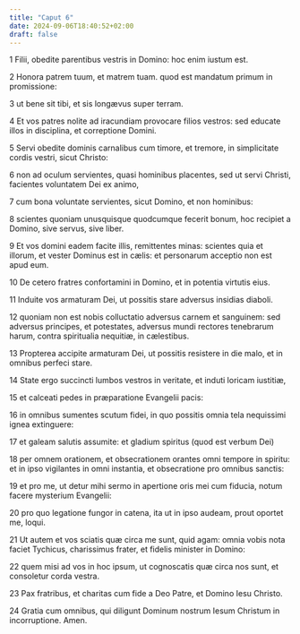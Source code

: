 ```yaml
---
title: "Caput 6"
date: 2024-09-06T18:40:52+02:00
draft: false
---
```




1 Filii, obedite parentibus vestris in Domino: hoc enim iustum est.

2 Honora patrem tuum, et matrem tuam. quod est mandatum primum in promissione:

3 ut bene sit tibi, et sis longævus super terram.

4 Et vos patres nolite ad iracundiam provocare filios vestros: sed educate illos in disciplina, et correptione Domini.

5 Servi obedite dominis carnalibus cum timore, et tremore, in simplicitate cordis vestri, sicut Christo:

6 non ad oculum servientes, quasi hominibus placentes, sed ut servi Christi, facientes voluntatem Dei ex animo,

7 cum bona voluntate servientes, sicut Domino, et non hominibus:

8 scientes quoniam unusquisque quodcumque fecerit bonum, hoc recipiet a Domino, sive servus, sive liber.

9 Et vos domini eadem facite illis, remittentes minas: scientes quia et illorum, et vester Dominus est in cælis: et personarum acceptio non est apud eum.

10 De cetero fratres confortamini in Domino, et in potentia virtutis eius.

11 Induite vos armaturam Dei, ut possitis stare adversus insidias diaboli.

12 quoniam non est nobis colluctatio adversus carnem et sanguinem: sed adversus principes, et potestates, adversus mundi rectores tenebrarum harum, contra spiritualia nequitiæ, in cælestibus.

13 Propterea accipite armaturam Dei, ut possitis resistere in die malo, et in omnibus perfeci stare.

14 State ergo succincti lumbos vestros in veritate, et induti loricam iustitiæ,

15 et calceati pedes in præparatione Evangelii pacis:

16 in omnibus sumentes scutum fidei, in quo possitis omnia tela nequissimi ignea extinguere:

17 et galeam salutis assumite: et gladium spiritus (quod est verbum Dei)

18 per omnem orationem, et obsecrationem orantes omni tempore in spiritu: et in ipso vigilantes in omni instantia, et obsecratione pro omnibus sanctis:

19 et pro me, ut detur mihi sermo in apertione oris mei cum fiducia, notum facere mysterium Evangelii:

20 pro quo legatione fungor in catena, ita ut in ipso audeam, prout oportet me, loqui.

21 Ut autem et vos sciatis quæ circa me sunt, quid agam: omnia vobis nota faciet Tychicus, charissimus frater, et fidelis minister in Domino:

22 quem misi ad vos in hoc ipsum, ut cognoscatis quæ circa nos sunt, et consoletur corda vestra.

23 Pax fratribus, et charitas cum fide a Deo Patre, et Domino Iesu Christo.

24 Gratia cum omnibus, qui diligunt Dominum nostrum Iesum Christum in incorruptione. Amen.

